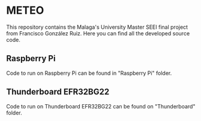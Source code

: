 # METEO
This repository contains the Malaga's University Master SEEI final project from Francisco González Ruiz. Here you can find all the developed source code.

## Raspberry Pi
Code to run on Raspberry Pi can be found in "Raspberry Pi" folder.

## Thunderboard EFR32BG22
Code to run on Thunderboard EFR32BG22 can be found on "Thunderboard" folder.
